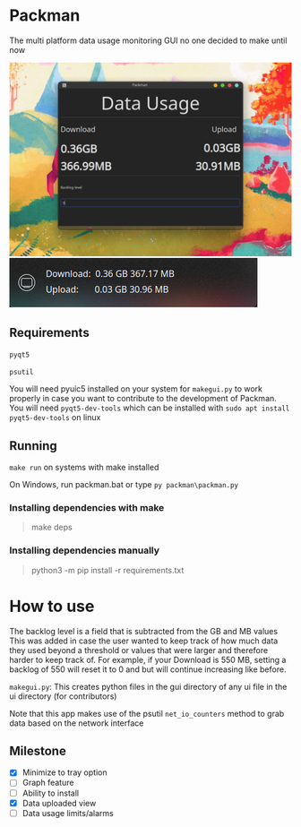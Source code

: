 # Packman
The multi platform data usage monitoring GUI no one decided to make until now 

![preview1](images/preview.png)
![tray](images/tray.png)

## Requirements
`pyqt5`

`psutil` 

You will need pyuic5 installed on your system for `makegui.py` to work properly in case you want to contribute to the 
development of Packman. You will need `pyqt5-dev-tools` which can be installed with `sudo apt install pyqt5-dev-tools` on linux

## Running
`make run` on systems with make installed

On Windows, run packman.bat or type `py packman\packman.py`

### Installing dependencies with make 
>make deps

### Installing dependencies manually
>python3 -m pip install -r requirements.txt

# How to use
The backlog level is a field that is subtracted from the GB and MB values
This was added in case the user wanted to keep track of how much data they used beyond a threshold or values that were larger and therefore harder to keep track of. For example, if your Download is 550 MB, setting a backlog of 550 will reset it to 0 and but will continue increasing like before.

`makegui.py`: This creates python files in the gui directory of any ui file in the ui directory (for contributors)

Note that this app makes use of the psutil `net_io_counters` method to grab data based on the network interface 

## Milestone
- [x] Minimize to tray option
- [ ] Graph feature
- [ ] Ability to install
- [x] Data uploaded view
- [ ] Data usage limits/alarms
